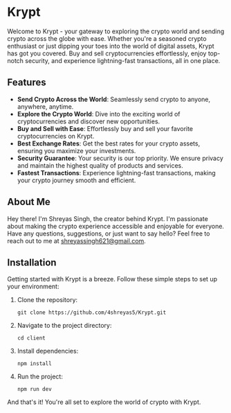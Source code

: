 # Krypt

Welcome to Krypt - your gateway to exploring the crypto world and sending crypto across the globe with ease. Whether you're a seasoned crypto enthusiast or just dipping your toes into the world of digital assets, Krypt has got you covered. Buy and sell cryptocurrencies effortlessly, enjoy top-notch security, and experience lightning-fast transactions, all in one place.

## Features

- **Send Crypto Across the World**: Seamlessly send crypto to anyone, anywhere, anytime.
- **Explore the Crypto World**: Dive into the exciting world of cryptocurrencies and discover new opportunities.
- **Buy and Sell with Ease**: Effortlessly buy and sell your favorite cryptocurrencies on Krypt.
- **Best Exchange Rates**: Get the best rates for your crypto assets, ensuring you maximize your investments.
- **Security Guarantee**: Your security is our top priority. We ensure privacy and maintain the highest quality of products and services.
- **Fastest Transactions**: Experience lightning-fast transactions, making your crypto journey smooth and efficient.

## About Me

Hey there! I'm Shreyas Singh, the creator behind Krypt. I'm passionate about making the crypto experience accessible and enjoyable for everyone. Have any questions, suggestions, or just want to say hello? Feel free to reach out to me at [shreyassingh621@gmail.com](mailto:shreyassingh621@gmail.com).

## Installation

Getting started with Krypt is a breeze. Follow these simple steps to set up your environment:

1. Clone the repository:

   ```
   git clone https://github.com/4shreyas5/Krypt.git
   ```

2. Navigate to the project directory:

   ```
   cd client
   ```

3. Install dependencies:

   ```
   npm install
   ```

4. Run the project:

   ```
   npm run dev
   ```

And that's it! You're all set to explore the world of crypto with Krypt.
